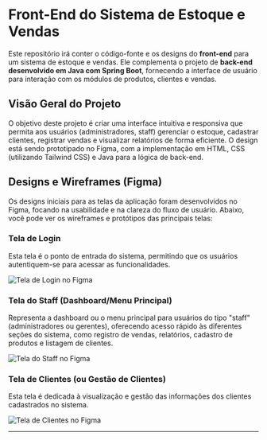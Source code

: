 # Front-End do Sistema de Estoque e Vendas

Este repositório irá conter o código-fonte e os designs do **front-end** para um sistema de estoque e vendas. Ele complementa o projeto de **back-end desenvolvido em Java com Spring Boot**, fornecendo a interface de usuário para interação com os módulos de produtos, clientes e vendas.

## Visão Geral do Projeto

O objetivo deste projeto é criar uma interface intuitiva e responsiva que permita aos usuários (administradores, staff) gerenciar o estoque, cadastrar clientes, registrar vendas e visualizar relatórios de forma eficiente. O design está sendo prototipado no Figma, com a implementação em HTML, CSS (utilizando Tailwind CSS) e Java para a lógica de back-end.

## Designs e Wireframes (Figma)

Os designs iniciais para as telas da aplicação foram desenvolvidos no Figma, focando na usabilidade e na clareza do fluxo de usuário. Abaixo, você pode ver os wireframes e protótipos das principais telas:

### Tela de Login

Esta tela é o ponto de entrada do sistema, permitindo que os usuários autentiquem-se para acessar as funcionalidades.

![Tela de Login no Figma](https://github.com/user-attachments/assets/a95c4b0c-f030-4344-ac47-2026bea015b7)

### Tela do Staff (Dashboard/Menu Principal)

Representa a dashboard ou o menu principal para usuários do tipo "staff" (administradores ou gerentes), oferecendo acesso rápido às diferentes seções do sistema, como registro de vendas, relatórios, cadastro de produtos e listagem de clientes.

![Tela do Staff no Figma](https://github.com/user-attachments/assets/5b7ac023-287d-4c97-99c9-c9bef9250753)

### Tela de Clientes (ou Gestão de Clientes)

Esta tela é dedicada à visualização e gestão das informações dos clientes cadastrados no sistema.

![Tela de Clientes no Figma](https://github.com/user-attachments/assets/f263fd15-cb27-47de-af4c-d8a184f27c6f)

---
